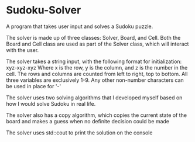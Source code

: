 # Sudoku-Solver
A program that takes user input and solves a Sudoku puzzle.

The solver is made up of three classes: Solver, Board, and Cell.
Both the Board and Cell class are used as part of the Solver class,
which will interact with the user.

The solver takes a string input, with the following format for initialization:
  xyz-xyz-xyz
Where x is the row, y is the column, and z is the number in the cell.
The rows and columns are counted from left to right, top to bottom.
All three variables are exclusively 1-9.
Any other non-number characters can be used in place for '-'

The solver uses two solving algorithms that I developed myself based on how I would
solve Sudoku in real life.

The solver also has a copy algorithm, which copies the current state of the board
and makes a guess when no definite decision could be made

The solver uses std::cout to print the solution on the console
